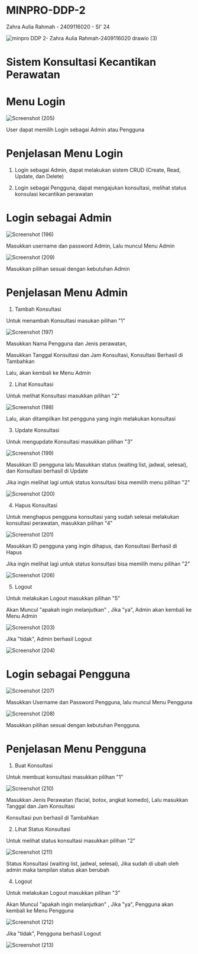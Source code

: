 # MINPRO-DDP-2
 Zahra Aulia Rahmah - 2409116020 - SI' 24
 
![minpro DDP 2- Zahra Aulia Rahmah-2409116020 drawio (3)](https://github.com/user-attachments/assets/c2e6d3e7-cfdb-42fd-80ef-682bc9e2c473)


 # Sistem Konsultasi Kecantikan Perawatan 

 # Menu Login
 
![Screenshot (205)](https://github.com/user-attachments/assets/3e58b002-1c3f-4247-a2b9-0cce8820dafa)

User dapat memilih Login sebagai Admin atau Pengguna 

# Penjelasan Menu Login 

1. Login sebagai Admin, dapat melakukan sistem CRUD (Create, Read, Update, dan Delete)

2. Login sebagai Pengguna, dapat mengajukan konsultasi, melihat status konsulasi kecantikan perawatan

# Login sebagai Admin 

![Screenshot (196)](https://github.com/user-attachments/assets/350ab89d-db63-41a8-a4a0-3b35be806000)

Masukkan username dan password Admin, Lalu muncul Menu Admin 

![Screenshot (209)](https://github.com/user-attachments/assets/9b1957fa-9c47-4756-9684-500cfd0047ec)

Masukkan pilihan sesuai dengan kebutuhan Admin 

# Penjelasan Menu Admin 

1. Tambah Konsultasi

Untuk menambah Konsultasi masukan pilihan "1"

![Screenshot (197)](https://github.com/user-attachments/assets/36db6506-93d4-42bb-bceb-35b608fad83a)

Masukkan Nama Pengguna dan Jenis perawatan, 

Masukkan Tanggal Konsultasi dan Jam Konsultasi, Konsultasi Berhasil di Tambahkan 

Lalu, akan kembali ke Menu Admin 


2. Lihat Konsultasi

Untuk melihat Konsultasi masukkan pilihan "2"

![Screenshot (198)](https://github.com/user-attachments/assets/9afe9ad2-287c-4d99-b870-b758a2d4ef53)

Lalu, akan ditampilkan list pengguna yang ingin melakukan konsultasi 


3. Update Konsultasi

Untuk mengupdate Konsultasi masukkan pilihan "3"

![Screenshot (199)](https://github.com/user-attachments/assets/0420ab76-5546-4ca5-8087-65f70c817144)

Masukkan ID pengguna lalu Masukkan status (waiting list, jadwal, selesai), dan Konsultasi berhasil di Update

Jika ingin melihat lagi untuk status konsultasi bisa memilih menu pilihan "2"

![Screenshot (200)](https://github.com/user-attachments/assets/35e2baec-8a29-4d46-b33d-6fa35355bf23)


4. Hapus Konsultasi

Untuk menghapus pengguna konsultasi yang sudah selesai melakukan konsultasi perawatan, masukkan pilihan "4"

![Screenshot (201)](https://github.com/user-attachments/assets/766c20cb-a6ca-434f-9da5-e0d79d18b958)

Masukkan ID pengguna yang ingin dihapus, dan Konsultasi Berhasil di Hapus

Jika ingin melihat lagi untuk status konsultasi bisa memilih menu pilihan "2"

![Screenshot (206)](https://github.com/user-attachments/assets/b6750706-93fb-4577-9a60-24b5b2b25d79)


5. Logout

Untuk melakukan Logout masukkan pilihan "5"

Akan Muncul "apakah ingin melanjutkan" , Jika "ya", Admin akan kembali ke Menu Admin  

![Screenshot (203)](https://github.com/user-attachments/assets/bd1cf982-e36d-4c7a-b4c7-6adb00c8fb49)

Jika "tidak", Admin berhasil Logout

![Screenshot (204)](https://github.com/user-attachments/assets/a68251e9-e9bf-490e-b141-bad5cf208c10)


# Login sebagai Pengguna

![Screenshot (207)](https://github.com/user-attachments/assets/cdf1b336-685b-4917-b288-0c45b9e84376)

Masukkan Username dan Password Pengguna, lalu muncul Menu Pengguna 

![Screenshot (208)](https://github.com/user-attachments/assets/37bdf2e2-a8f1-4763-8504-97040d659177)

Masukkan pilihan sesuai dengan kebutuhan Pengguna.

# Penjelasan Menu Pengguna

1. Buat Konsultasi

Untuk membuat konsultasi masukkan pilihan "1"

![Screenshot (210)](https://github.com/user-attachments/assets/f4222e54-2a33-4677-99ed-313aa88362b0)

Masukkan Jenis Perawatan (facial, botox, angkat komedo), Lalu masukkan Tanggal dan Jam Konsultasi

Konsultasi pun berhasil di Tambahkan

2. Lihat Status Konsultasi

Untuk melihat status konsultasi masukkan pilihan "2"

![Screenshot (211)](https://github.com/user-attachments/assets/0e5d4653-8410-4df5-b4eb-686242967b88)

Status Konsultasi (waiting list, jadwal, selesai), Jika sudah di ubah oleh admin maka tampilan status akan berubah

4. Logout

Untuk melakukan Logout masukkan pilihan "3"

Akan Muncul "apakah ingin melanjutkan" , Jika "ya", Pengguna akan kembali ke Menu Pengguna 

![Screenshot (212)](https://github.com/user-attachments/assets/8ab7e8f2-f59c-4c3e-8afa-2919ee039718)

Jika "tidak", Pengguna berhasil Logout

![Screenshot (213)](https://github.com/user-attachments/assets/5e915f91-3264-442d-b808-09d07437f712)















